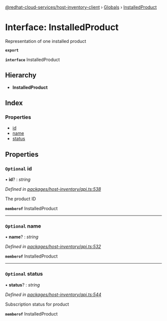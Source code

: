 [@redhat-cloud-services/host-inventory-client](../README.md) › [Globals](../globals.md) › [InstalledProduct](installedproduct.md)

# Interface: InstalledProduct

Representation of one installed product

**`export`** 

**`interface`** InstalledProduct

## Hierarchy

* **InstalledProduct**

## Index

### Properties

* [id](installedproduct.md#optional-id)
* [name](installedproduct.md#optional-name)
* [status](installedproduct.md#optional-status)

## Properties

### `Optional` id

• **id**? : *string*

*Defined in [packages/host-inventory/api.ts:538](https://github.com/RedHatInsights/javascript-clients/blob/master/packages/host-inventory/api.ts#L538)*

The product ID

**`memberof`** InstalledProduct

___

### `Optional` name

• **name**? : *string*

*Defined in [packages/host-inventory/api.ts:532](https://github.com/RedHatInsights/javascript-clients/blob/master/packages/host-inventory/api.ts#L532)*

**`memberof`** InstalledProduct

___

### `Optional` status

• **status**? : *string*

*Defined in [packages/host-inventory/api.ts:544](https://github.com/RedHatInsights/javascript-clients/blob/master/packages/host-inventory/api.ts#L544)*

Subscription status for product

**`memberof`** InstalledProduct

